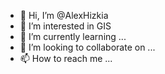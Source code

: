 - 👋 Hi, I’m @AlexHizkia
- 👀 I’m interested in GIS
- 🌱 I’m currently learning ...
- 💞️ I’m looking to collaborate on ...
- 📫 How to reach me ...

<!---
AlexHizkia/AlexHizkia is a ✨ special ✨ repository because its `README.md` (this file) appears on your GitHub profile.
You can click the Preview link to take a look at your changes.
--->
